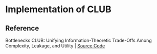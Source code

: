 # Implementation of CLUB

## Reference

Bottlenecks CLUB: Unifying Information-Theoretic Trade-Offs Among Complexity, Leakage, and Utility | [Source Code](https://github.com/BehroozRazeghi/Bottlenecks-CLUB)
